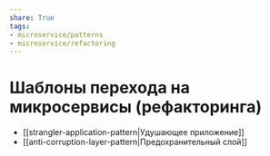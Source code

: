 ```yaml
---
share: True
tags: 
- microservice/patterns
- microservice/refactoring
---
```

# Шаблоны перехода на микросервисы (рефакторинга)
- [[strangler-application-pattern|Удушающее приложение]]
- [[anti-corruption-layer-pattern|Предохранительный слой]]